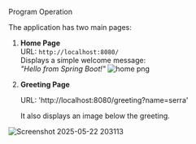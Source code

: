 Program Operation

The application has two main pages:

1. **Home Page**  
   URL: `http://localhost:8080/`  
   Displays a simple welcome message:  
   *"Hello from Spring Boot!"*
![home png](https://github.com/user-attachments/assets/cb6f50a5-4da7-452a-a3aa-4b766473e4e5)

2. **Greeting Page** 

   URL: 'http://localhost:8080/greeting?name=serra'
  
   It also displays an image below the greeting.

![Screenshot 2025-05-22 203113](https://github.com/user-attachments/assets/97b091d7-fe61-4a8d-8999-acbfc47e72c7)



